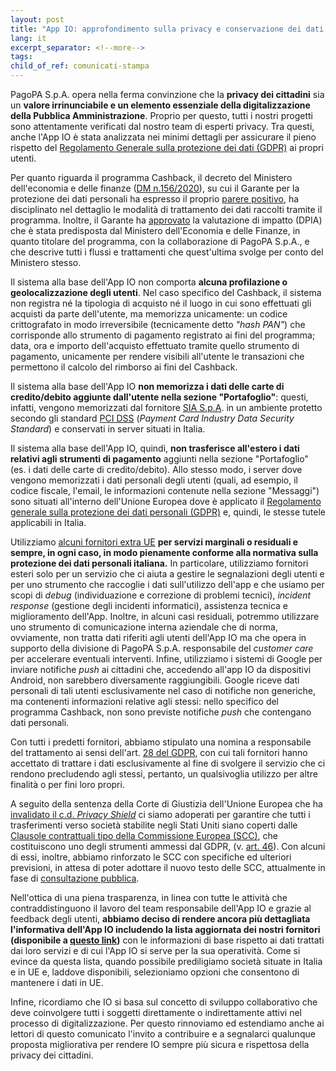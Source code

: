 ```yaml
---
layout: post
title: "App IO: approfondimento sulla privacy e conservazione dei dati personali"
lang: it
excerpt_separator: <!--more-->
tags:
child_of_ref: comunicati-stampa
---
```


PagoPA S.p.A. opera nella ferma convinzione che la **privacy dei cittadini** sia un **valore irrinunciabile e un elemento essenziale della digitalizzazione della Pubblica Amministrazione**. Proprio per
questo, tutti i nostri progetti sono attentamente verificati dal nostro
team di esperti privacy.<!--more--> Tra questi, anche l'App IO è stata analizzata
nei minimi dettagli per assicurare il pieno rispetto del [Regolamento
Generale sulla protezione dei dati (GDPR)](https://eur-lex.europa.eu/legal-content/IT/TXT/HTML/?uri=CELEX:32016R0679&from=EN)
ai propri utenti.

Per quanto riguarda il programma Cashback, il decreto del Ministero
dell'economia e delle finanze ([DM n.156/2020](https://www.gazzettaufficiale.it/atto/serie_generale/caricaDettaglioAtto/originario?atto.dataPubblicazioneGazzetta=2020-11-28&atto.codiceRedazionale=20G00181&elenco30giorni=false)),
su cui il Garante per la protezione dei dati personali ha espresso il
proprio [parere positivo](https://www.garanteprivacy.it/web/guest/home/docweb/-/docweb-display/docweb/9466707),
ha disciplinato nel dettaglio le modalità di trattamento dei dati
raccolti tramite il programma. Inoltre, il Garante ha [approvato](https://www.garanteprivacy.it/web/guest/home/docweb/-/docweb-display/docweb/9492345)
la valutazione di impatto (DPIA) che è stata predisposta dal Ministero
dell'Economia e delle Finanze, in quanto titolare del programma, con la
collaborazione di PagoPA S.p.A., e che descrive tutti i flussi e
trattamenti che quest'ultima svolge per conto del Ministero stesso.

Il sistema alla base dell\'App IO non comporta **alcuna profilazione o geolocalizzazione degli utenti**. Nel caso specifico del Cashback, il
sistema non registra né la tipologia di acquisto né il luogo in cui sono
effettuati gli acquisti da parte dell'utente, ma memorizza unicamente:
un codice crittografato in modo irreversibile (tecnicamente detto _"hash PAN"_) che corrisponde allo strumento di pagamento registrato ai fini
del programma; data, ora e importo dell'acquisto effettuato tramite
quello strumento di pagamento, unicamente per rendere visibili
all'utente le transazioni che permettono il calcolo del rimborso ai fini
del Cashback.

Il sistema alla base dell\'App IO **non memorizza i dati delle carte di credito/debito aggiunte dall'utente nella sezione "Portafoglio"**:
questi, infatti, vengono memorizzati dal fornitore [SIA S.p.A](https://www.sia.eu). in un ambiente protetto secondo gli
standard [PCI DSS](https://www.pcisecuritystandards.org/) (_Payment Card Industry Data Security Standard_) e conservati in server
situati in Italia.

Il sistema alla base dell'App IO, quindi, **non trasferisce all'estero i dati relativi agli strumenti di pagamento** aggiunti nella sezione
"Portafoglio" (es. i dati delle carte di credito/debito). Allo stesso
modo, i server dove vengono memorizzati i dati personali degli utenti
(quali, ad esempio, il codice fiscale, l\'email, le informazioni
contenute nella sezione "Messaggi") sono situati all'interno dell'Unione
Europea dove è applicato il [Regolamento generale sulla protezione dei dati personali (GDPR)](https://eur-lex.europa.eu/legal-content/IT/TXT/HTML/?uri=CELEX:32016R0679&from=EN)
e, quindi, le stesse tutele applicabili in Italia.

Utilizziamo [alcuni fornitori extra UE](https://io.italia.it/app-content/fornitori) **per servizi marginali o residuali e sempre, in ogni caso, in modo pienamente conforme alla normativa sulla protezione dei dati personali italiana.**
In particolare, utilizziamo fornitori esteri solo per un servizio che ci
aiuta a gestire le segnalazioni degli utenti e per uno strumento che
raccoglie i dati sull'utilizzo dell'app e che usiamo per scopi di
_debug_ (individuazione e correzione di problemi tecnici), _incident response_ (gestione degli incidenti informatici), assistenza tecnica e
miglioramento dell'App. Inoltre, in alcuni casi residuali, potremmo
utilizzare uno strumento di comunicazione interna aziendale che di
norma, ovviamente, non tratta dati riferiti agli utenti dell'App IO ma
che opera in supporto della divisione di PagoPA S.p.A. responsabile del
_customer care_ per accelerare eventuali interventi. Infine, utilizziamo
i sistemi di Google per inviare notifiche _push_ ai cittadini che,
accedendo all'app IO da dispositivi Android, non sarebbero diversamente
raggiungibili. Google riceve dati personali di tali utenti
esclusivamente nel caso di notifiche non generiche, ma contenenti
informazioni relative agli stessi: nello specifico del programma
Cashback, non sono previste notifiche _push_ che contengano dati
personali.

Con tutti i predetti fornitori, abbiamo stipulato una nomina a responsabile del trattamento ai sensi dell'art. [28 del GDPR](https://eur-lex.europa.eu/legal-content/IT/TXT/HTML/?uri=CELEX:32016R0679&from=EN#d1e4236-1-1),
con cui tali fornitori hanno accettato di trattare i dati esclusivamente
al fine di svolgere il servizio che ci rendono precludendo agli stessi,
pertanto, un qualsivoglia utilizzo per altre finalità o per fini loro
propri.

A seguito della sentenza della Corte di Giustizia dell'Unione Europea
che ha [invalidato il c.d. _Privacy Shield_](http://curia.europa.eu/juris/document/document.jsf;jsessionid=6380C3EC22E439363DD15BCEC24EC4D3?text=&docid=228677&pageIndex=0&doclang=IT&mode=lst&dir=&occ=first&part=1&cid=17123232)
ci siamo adoperati per garantire che tutti i trasferimenti verso società
stabilite negli Stati Uniti siano coperti dalle [Clausole contrattuali tipo della Commissione Europea (SCC)](https://ec.europa.eu/info/law/law-topic/data-protection/international-dimension-data-protection/standard-contractual-clauses-scc_en),
che costituiscono uno degli strumenti ammessi dal GDPR, (v. [art. 46](https://eur-lex.europa.eu/legal-content/IT/TXT/HTML/?uri=CELEX:32016R0679&from=EN#d1e4236-1-1)).
Con alcuni di essi, inoltre, abbiamo rinforzato le SCC con specifiche ed
ulteriori previsioni, in attesa di poter adottare il nuovo testo delle
SCC, attualmente in fase di [consultazione pubblica](https://ec.europa.eu/info/law/better-regulation/have-your-say/initiatives/12741-Commission-Implementing-Decision-on-standard-contractual-clauses-for-the-transfer-of-personal-data-to-third-countries).

Nell'ottica di una piena trasparenza, in linea con tutte le attività che
contraddistinguono il lavoro del team responsabile dell'App IO e grazie
al feedback degli utenti, **abbiamo deciso di rendere ancora più dettagliata l'informativa dell'App IO includendo la lista aggiornata dei nostri fornitori (disponibile a [questo link](http://io.italia.it/app-content/fornitori))** con le
informazioni di base rispetto ai dati trattati dai loro servizi e di cui
l'App IO si serve per la sua operatività. Come si evince da questa
lista, quando possibile prediligiamo società situate in Italia e in UE
e, laddove disponibili, selezioniamo opzioni che consentono di mantenere
i dati in UE.

Infine, ricordiamo che IO si basa sul concetto di sviluppo collaborativo
che deve coinvolgere tutti i soggetti direttamente o indirettamente
attivi nel processo di digitalizzazione. Per questo rinnoviamo ed
estendiamo anche ai lettori di questo comunicato l'invito a contribuire
e a segnalarci qualunque proposta migliorativa per rendere IO sempre più
sicura e rispettosa della privacy dei cittadini.
